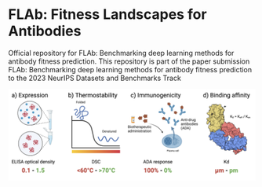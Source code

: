 # FLAb: Fitness Landscapes for Antibodies

Official repository for FLAb: Benchmarking deep learning methods for antibody fitness prediction. This repository is part of the paper submission FLAb: Benchmarking deep learning methods for antibody fitness prediction to the 2023 NeurIPS Datasets and Benchmarks Track

![Biophysical Properties](biophysical_properties.png)
